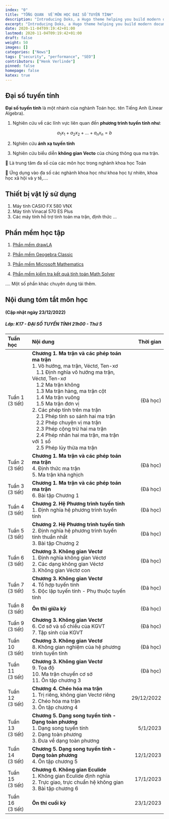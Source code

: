 ```yaml
---
index: "0"
title: "TỔNG QUAN  VỀ MÔN HỌC ĐẠI SỐ TUYẾN TÍNH"
description: "Introducing Doks, a Hugo theme helping you build modern documentation websites that are secure, fast, and SEO-ready — by default."
excerpt: "Introducing Doks, a Hugo theme helping you build modern documentation websites that are secure, fast, and SEO-ready — by default."
date: 2020-11-04T09:19:42+01:00
lastmod: 2020-11-04T09:19:42+01:00
draft: false
weight: 50
images: []
categories: ["News"]
tags: ["security", "performance", "SEO"]
contributors: ["Henk Verlinde"]
pinned: false
homepage: false
katex: true
---
```


## Đại số tuyến tính

**Đại số tuyến tính** là một nhánh của nghành Toán học. tên Tiếng Anh (Linear Algebra). <br>

1. Nghiên cứu về các lĩnh vực liên quan đến **phương trình tuyến tính như**:

$$
{ a_1x_1 + a_2x_2 + ... + a_nx_n = b}
$$

2. Nghiên cứu **ánh xạ tuyến tính**

3. Nghiên cứu biểu diễn **không gian Vecto** của chúng thông qua ma trận.

🫴 Là trung tâm đa số của các môn học trong nghành khoa học Toán

🫴 Ứng dụng vào đa số các nghành khoa học như khoa học tự nhiên, khoa học xã hội và y tế,....

## Thiết bị vật lý sử dụng

1. Máy tính CASIO FX 580 VNX
2. Máy tính Vinacal 570 ES Plus
3. Các máy tính hỗ trợ tính toán ma trận, định thức
...
## Phần mềm học tập

1. [Phần mềm drawLA](https://www.mathworks.com/matlabcentral/fileexchange/23608-drawla-draw-toolbox-for-linear-algebra)

2. [Phần mềm Geogebra Classic](https://www.geogebra.org/classic/3d)

3. [Phần mềm Microsoft Mathematics](https://math.microsoft.com/en)

4. [Phần mềm kiểm tra kết quả tính toán Math Solver](https://appadvice.com/app/maths-solver/1215471962)

.... Một số phần khác chuyên dụng tải thêm.

## Nội dung tóm tắt môn học 
#### (Cập nhật ngày 23/12/2022)
##### Lớp: K17 - ĐẠI SỐ TUYẾN TÍNH 21h00 - Thứ 5

|Tuần học | Nội dung | Thời gian|
|:---------|:----------------|----:|
|Tuần 1 <br> (3 tiết)| **Chương 1. Ma trận và các phép toán ma trận** <br>1. Vô hướng, ma trận, Véctơ, Ten-xơ <br>&nbsp;&nbsp;&nbsp;1.1 Định nghĩa vô hướng ma trận, Véctơ, Ten-xơ<br>&nbsp;&nbsp;&nbsp;1.2 Ma trận không<br>&nbsp;&nbsp;&nbsp;1.3 Ma trận hàng, ma trận cột<br>&nbsp;&nbsp;&nbsp;1.4 Ma trận vuông<br> &nbsp;&nbsp;&nbsp;1.5 Ma trận đơn vị<br> 2. Các phép tính trên ma trận <br>&nbsp;&nbsp;&nbsp;2.1 Phép tính so sánh hai ma trận <br>&nbsp;&nbsp;&nbsp;2.2 Phép chuyện vị ma trận <br>&nbsp;&nbsp;&nbsp;2.3 Phép cộng trừ hai ma trận <br>&nbsp;&nbsp;&nbsp;2.4 Phép nhân hai ma trận, ma trận với 1 số<br>&nbsp;&nbsp;&nbsp;2.5 Phép lũy thừa ma trận|(Đã học)<br>|
|Tuần 2  <br>(3 tiết)| **Chương 1. Ma trận và các phép toán ma trận** <br>4. Định thức ma trận <br>5. Ma trận khả nghịch | (Đã học)|
|Tuần 3 <br> (3 tiết)| **Chương 1. Ma trận và các phép toán ma trận** <br>6. Bài tập Chương 1| (Đã học)|
|Tuần 4  <br>(3 tiết)| **Chương 2. Hệ Phương trình tuyến tính** <br>1. Định nghĩa hệ phương trình tuyến tính| (Đã học)|
|Tuần 5  <br>(3 tiết)| **Chương 2. Hệ Phương trình tuyến tính** <br>2. Định nghĩa hệ phương trình tuyến tính thuần nhất <br>3. Bài tập Chương 2| (Đã học)|
|Tuần 6 <br> (3 tiết)| **Chương 3. Không gian Vectơ** <br>1. Định nghĩa không gian Véctơ <br>2. Các dạng không gian Véctơ <br> 3. Không gian Véctơ con| (Đã học)|
|Tuần 7  <br>(3 tiết)| **Chương 3. Không gian Vectơ** <br>4. Tổ hợp tuyến tính <br>5. Độc lập tuyến tính - Phụ thuộc tuyến tính| (Đã học)|
|Tuần 8  <br>(3 tiết)| **Ôn thi giữa kỳ**| (Đã học)|
|Tuần 9  <br>(3 tiết)| **Chương 3. Không gian Vectơ** <br> 6. Cơ sở và số chiều của KGVT <br> 7. Tập sinh của KGVT | (Đã học)|
|Tuần 10 <br> (3 tiết)| **Chương 3. Không gian Vectơ** <br> 8. Không gian nghiệm của hệ phương trình tuyến tính | (Đã học)|
|Tuần 11  <br>(3 tiết)| **Chương 3. Không gian Vectơ** <br> 9. Tọa độ <br> 10. Ma trận chuyển cơ sở <br> 11. Ôn tập chương 3 | (Đã học) |
|Tuần 12  <br>(3 tiết)| **Chương 4. Chéo hóa ma trận** <br> 1. Trị riêng, không gian Vectơ riêng <br> 2. Chéo hóa ma trận <br> 3. Ôn tập chương 4 | 29/12/2022 |
|Tuần 13  <br>(3 tiết)| **Chương 5. Dạng song tuyến tính - Dạng toàn phương** <br> 1. Dạng song tuyến tính <br> 2. Dạng toàn phương <br> 3. Đưa về dạng toàn phương | 5/1/2023 |
|Tuần 14  <br>(3 tiết)| **Chương 5. Dạng song tuyến tính - Dạng toàn phương** <br> 4. Ôn tập chương 5 | 12/1/2023 |
|Tuần 15  <br>(3 tiết)| **Chương 6. Không gian Eculide** <br> 1. Không gian Eculide định nghĩa <br> 2. Trực giao, trực chuẩn hệ không gian  <br> 3. Bài tập chương 6| 17/1/2023 |
|Tuần 16  <br>(3 tiết)| **Ôn thi cuối kỳ**| 23/1/2023 |
